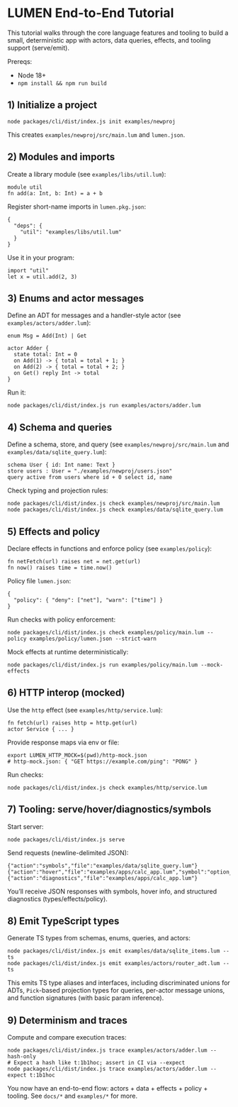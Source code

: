 # LUMEN End-to-End Tutorial

This tutorial walks through the core language features and tooling to build a small, deterministic app with actors, data queries, effects, and tooling support (serve/emit).

Prereqs:
- Node 18+
- `npm install && npm run build`

## 1) Initialize a project
```
node packages/cli/dist/index.js init examples/newproj
```
This creates `examples/newproj/src/main.lum` and `lumen.json`.

## 2) Modules and imports
Create a library module (see `examples/libs/util.lum`):
```
module util
fn add(a: Int, b: Int) = a + b
```
Register short-name imports in `lumen.pkg.json`:
```
{
  "deps": {
    "util": "examples/libs/util.lum"
  }
}
```
Use it in your program:
```
import "util"
let x = util.add(2, 3)
```

## 3) Enums and actor messages
Define an ADT for messages and a handler-style actor (see `examples/actors/adder.lum`):
```
enum Msg = Add(Int) | Get

actor Adder {
  state total: Int = 0
  on Add(1) -> { total = total + 1; }
  on Add(2) -> { total = total + 2; }
  on Get() reply Int -> total
}
```
Run it:
```
node packages/cli/dist/index.js run examples/actors/adder.lum
```

## 4) Schema and queries
Define a schema, store, and query (see `examples/newproj/src/main.lum` and `examples/data/sqlite_query.lum`):
```
schema User { id: Int name: Text }
store users : User = "./examples/newproj/users.json"
query active from users where id + 0 select id, name
```
Check typing and projection rules:
```
node packages/cli/dist/index.js check examples/newproj/src/main.lum
node packages/cli/dist/index.js check examples/data/sqlite_query.lum
```

## 5) Effects and policy
Declare effects in functions and enforce policy (see `examples/policy`):
```
fn netFetch(url) raises net = net.get(url)
fn now() raises time = time.now()
```
Policy file `lumen.json`:
```
{
  "policy": { "deny": ["net"], "warn": ["time"] }
}
```
Run checks with policy enforcement:
```
node packages/cli/dist/index.js check examples/policy/main.lum --policy examples/policy/lumen.json --strict-warn
```
Mock effects at runtime deterministically:
```
node packages/cli/dist/index.js run examples/policy/main.lum --mock-effects
```

## 6) HTTP interop (mocked)
Use the `http` effect (see `examples/http/service.lum`):
```
fn fetch(url) raises http = http.get(url)
actor Service { ... }
```
Provide response maps via env or file:
```
export LUMEN_HTTP_MOCK=$(pwd)/http-mock.json
# http-mock.json: { "GET https://example.com/ping": "PONG" }
```
Run checks:
```
node packages/cli/dist/index.js check examples/http/service.lum
```

## 7) Tooling: serve/hover/diagnostics/symbols
Start server:
```
node packages/cli/dist/index.js serve
```
Send requests (newline-delimited JSON):
```
{"action":"symbols","file":"examples/data/sqlite_query.lum"}
{"action":"hover","file":"examples/apps/calc_app.lum","symbol":"option_result.Ok"}
{"action":"diagnostics","file":"examples/apps/calc_app.lum"}
```
You’ll receive JSON responses with symbols, hover info, and structured diagnostics (types/effects/policy).

## 8) Emit TypeScript types
Generate TS types from schemas, enums, queries, and actors:
```
node packages/cli/dist/index.js emit examples/data/sqlite_items.lum --ts
node packages/cli/dist/index.js emit examples/actors/router_adt.lum --ts
```
This emits TS type aliases and interfaces, including discriminated unions for ADTs, `Pick`-based projection types for queries, per-actor message unions, and function signatures (with basic param inference).

## 9) Determinism and traces
Compute and compare execution traces:
```
node packages/cli/dist/index.js trace examples/actors/adder.lum --hash-only
# Expect a hash like t:1b1hoc; assert in CI via --expect
node packages/cli/dist/index.js trace examples/actors/adder.lum --expect t:1b1hoc
```

You now have an end-to-end flow: actors + data + effects + policy + tooling. See `docs/*` and `examples/*` for more.